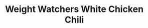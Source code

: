 ---
title: Weight Watchers White Chicken Chili
favorite: true
source: Weight Watchers
source_url: 
yield: 20
active_time: 20
total_time: 60
tags: mexican
ingredients: |-
  * 4 Chicken breasts 
  * 2 48oz jars White Northern beans 
  * 1 12-16oz jar of salsa 
  * 1 12-16oz @% or FF cheese shredded 
  * 1 pkg low sodium taco seasoning 
  * 2 cups chicken broth 
instructions: |-
  * Cut or shred chicken and cook with taco seasoning 
  * Combine all ingredients and cook on stove top on low for 30 minutes, or in slow cooker for an hour or more. 
notes: Replace with imitation chicken and chicken broth. Last time I halved recipe, I used all of the salsa, all of he taco seasoning, and added 1/4 cup sour cream right before serving.
---